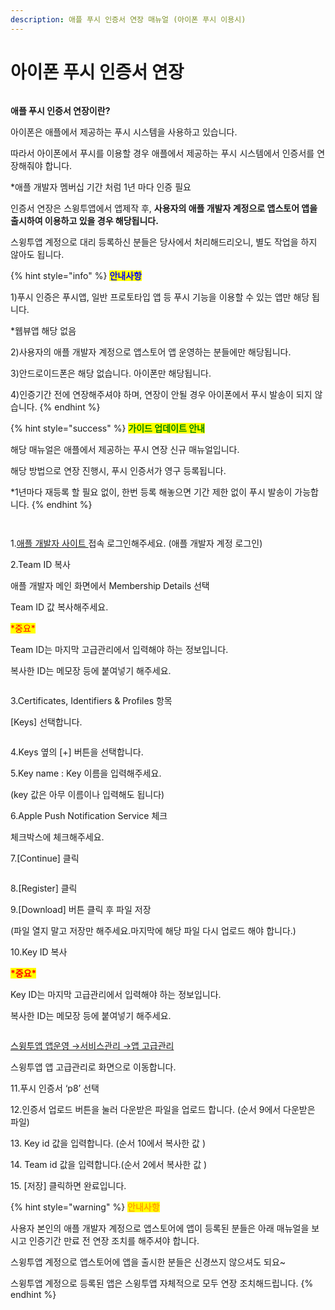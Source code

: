 ```yaml
---
description: 애플 푸시 인증서 연장 매뉴얼 (아이폰 푸시 이용시)
---
```


# 아이폰 푸시 인증서 연장

<figure><img src="../../.gitbook/assets/구분선 (5).PNG" alt=""><figcaption></figcaption></figure>

**애플 푸시 인증서 연장이란?**

아이폰은 애플에서 제공하는 푸시 시스템을 사용하고 있습니다.

따라서 아이폰에서 푸시를 이용할 경우 애플에서 제공하는 푸시 시스템에서 인증서를 연장해줘야 합니다.

\*애플 개발자 멤버십 기간 처럼 1년 마다 인증 필요

인증서 연장은  스윙투앱에서 앱제작 후, **사용자의 애플 개발자 계정으로 앱스토어 앱을 출시하여 이용하고 있을 경우 해당됩니다.**

스윙투앱 계정으로 대리 등록하신 분들은 당사에서 처리해드리오니, 별도 작업을 하지 않아도 됩니다.&#x20;

{% hint style="info" %}
<mark style="color:blue;">**안내사항**</mark>

1\)푸시 인증은 푸시앱, 일반 프로토타입 앱 등 푸시 기능을 이용할 수 있는 앱만 해당 됩니다.&#x20;

\*웹뷰앱 해당 없음

2\)사용자의 애플 개발자 계정으로 앱스토어 앱 운영하는 분들에만 해당됩니다.

3\)안드로이드폰은 해당 없습니다. 아이폰만 해당됩니다.

4\)인증기간 전에 연장해주셔야 하며, 연장이 안될 경우 아이폰에서 푸시 발송이 되지 않습니다.
{% endhint %}

{% hint style="success" %}
<mark style="color:green;">**가이드 업데이트 안내**</mark>

해당 매뉴얼은 애플에서 제공하는 푸시 연장 신규 매뉴얼입니다.

해당 방법으로 연장 진행시, 푸시 인증서가 영구 등록됩니다.&#x20;

\*1년마다 재등록 할 필요 없이, 한번 등록 해놓으면 기간 제한 없이 푸시 발송이 가능합니다.&#x20;
{% endhint %}

<figure><img src="../../.gitbook/assets/구분선 (5).PNG" alt=""><figcaption></figcaption></figure>

<figure><img src="../../.gitbook/assets/푸시연장1.png" alt=""><figcaption></figcaption></figure>

1.[애플 개발자 사이트 ](https://developer.apple.com/account/)접속 로그인해주세요. (애플 개발자 계정 로그인)

2.Team ID 복사

애플 개발자 메인 화면에서 Membership Details  선택

Team ID 값 복사해주세요.

<mark style="color:red;">\*중요\*</mark>

Team ID는 마지막 고급관리에서 입력해야 하는 정보입니다.

복사한 ID는 메모장 등에 붙여넣기 해주세요.



<figure><img src="../../.gitbook/assets/푸시연장2.png" alt=""><figcaption></figcaption></figure>

3.Certificates, Identifiers & Profiles 항목

\[Keys] 선택합니다.



<figure><img src="../../.gitbook/assets/푸시연장3.png" alt=""><figcaption></figcaption></figure>

4.Keys 옆의 \[+] 버튼을 선택합니다.

5.Key name : Key 이름을 입력해주세요.

(key 값은 아무 이름이나 입력해도 됩니다)

6.Apple Push Notification Service 체크

체크박스에 체크해주세요.

7.\[Continue] 클릭



<figure><img src="../../.gitbook/assets/푸시연장4.png" alt=""><figcaption></figcaption></figure>

8.\[Register] 클릭

9.\[Download] 버튼 클릭 후 파일 저장

(파일 열지 말고 저장만 해주세요.마지막에 해당 파일 다시 업로드 해야 합니다.)

10.Key ID 복사

<mark style="color:red;">**\*중요\***</mark>

Key ID는 마지막 고급관리에서 입력해야 하는 정보입니다.

복사한 ID는 메모장 등에 붙여넣기 해주세요.



<figure><img src="../../.gitbook/assets/푸시연장5.png" alt=""><figcaption></figcaption></figure>

[스윙투앱  앱운영 →서비스관리 →앱 고급관리](http://www.swing2app.co.kr/view/app\_advanced\_management)

스윙투앱 앱 고급관리로 화면으로 이동합니다.

11.푸시 인증서 ‘p8’ 선택

12.인증서 업로드 버튼을 눌러 다운받은 파일을 업로드 합니다. (순서 9에서 다운받은 파일)

13\. Key id 값을 입력합니다. (순서 10에서 복사한 값 )

14\. Team id 값을 입력합니다.(순서 2에서 복사한 값 )

15\. \[저장] 클릭하면 완료입니다.

{% hint style="warning" %}
﻿<mark style="color:orange;">**안내사항**</mark>

사용자 본인의 애플 개발자 계정으로 앱스토어에 앱이 등록된 분들은 아래 매뉴얼을 보시고 인증기간 만료 전 연장 조치를 해주셔야 합니다.

스윙투앱 계정으로 앱스토어에 앱을 출시한 분들은 신경쓰지 않으셔도 되요\~

스윙투앱 계정으로 등록된 앱은 스윙투앱 자체적으로 모두 연장 조치해드립니다.
{% endhint %}

